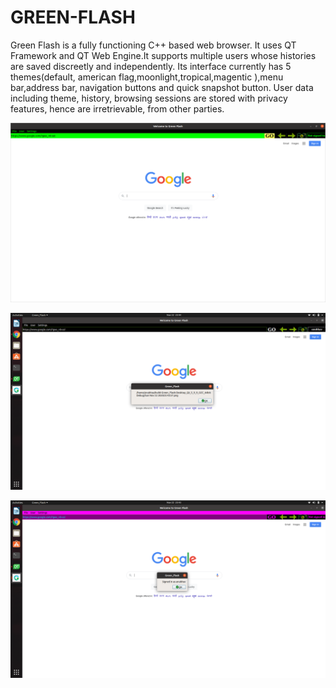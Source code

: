 # GREEN-FLASH

Green Flash is a fully functioning C++ based web browser. It uses QT Framework and QT Web Engine.It supports multiple users whose histories are saved discreetly and independently. Its interface currently has 5 themes(default, american flag,moonlight,tropical,magentic ),menu bar,address bar, navigation buttons and quick snapshot button. User data including theme, history, browsing sessions are stored with privacy features, hence are irretrievable, from other parties.

![interface with default theme](https://github.com/anubhav360/GREEN-FLASH/blob/main/complete%20interface%20with%20defaul.png)

![Screenshot taken with moonlight theme](https://github.com/anubhav360/GREEN-FLASH/blob/main/ss%20withmoon.png)

![Signed in with Magentic theme](https://github.com/anubhav360/GREEN-FLASH/blob/main/signed_in%20with%20mag.png)
